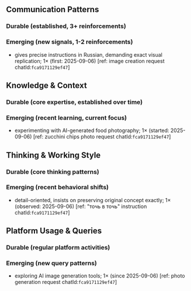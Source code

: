 ## Communication Patterns
### Durable (established, 3+ reinforcements)

### Emerging (new signals, 1-2 reinforcements)
- gives precise instructions in Russian, demanding exact visual replication; 1× (first: 2025-09-06) [ref: image creation request chatId:`fca9171129ef47`]

## Knowledge & Context
### Durable (core expertise, established over time)

### Emerging (recent learning, current focus)
- experimenting with AI-generated food photography; 1× (started: 2025-09-06) [ref: zucchini chips photo request chatId:`fca9171129ef47`]

## Thinking & Working Style
### Durable (core thinking patterns)

### Emerging (recent behavioral shifts)
- detail-oriented, insists on preserving original concept exactly; 1× (observed: 2025-09-06) [ref: "точь в точь" instruction chatId:`fca9171129ef47`]

## Platform Usage & Queries
### Durable (regular platform activities)

### Emerging (new query patterns)
- exploring AI image generation tools; 1× (since 2025-09-06) [ref: photo generation request chatId:`fca9171129ef47`]